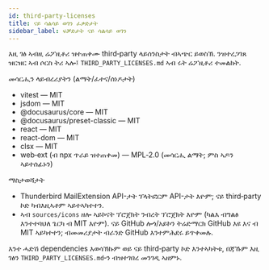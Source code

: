 ```yaml
---
id: third-party-licenses
title: ናይ ሳልሳይ ወገን ፈቃድታት
sidebar_label: ፍቓድታት ናይ ሳልሳይ ወገን
---
```


እዚ ገፅ ኣብዚ ሬፖዚቶሪ ዝተጠቀሙ third‑party ላይሰንስታት ብኣጭር ይወስኽ. ንዝተረጋገጸ ዝርዝር ኣብ ሶርስ ትሪ ኣሎ፤ `THIRD_PARTY_LICENSES.md` ኣብ ሩት ሬፖዚቶሪ ተመልከት.

መሳርሒን ላይብረሪያትን (ልማት/ፈተና/ሰነዶታት)

- vitest — MIT
- jsdom — MIT
- @docusaurus/core — MIT
- @docusaurus/preset-classic — MIT
- react — MIT
- react-dom — MIT
- clsx — MIT
- web‑ext (ብ npx ጥራይ ዝተጠቀመ) — MPL‑2.0 (መሳርሒ ልማት; ምስ ኣዶን ኣይተሰፊኑን)

ማስታወሻታት

- Thunderbird MailExtension API-ታት ፕላትፎርም API-ታት እዮም; ናይ third‑party ኮድ ካብእዚኣቶም ኣይተኣካተተን.
- ኣብ `sources/icons` ዘሎ ኣይኮናት ፕሮጀክት ንብረት ፕሮጀክት እዮም (ካልእ ብግልፅ እንተተባህለ ጌርካ ብ MIT እዮም). ናይ GitHub ሎጎ/አይኮን ትሬድማርክ GitHub እዩ እና ብ MIT ኣይካተተን; ብመመሪያታት ብራንድ GitHub እንተምሕደሩ ይጥቀመሉ.

እንተ ሓድሽ dependencies እወሳኽኩም ወይ ናይ third‑party ኮድ እንተኣካትቱ, በጃኹም እዚ ገፅን `THIRD_PARTY_LICENSES.md`‑ን ብዝተገበረ መንገዲ ኣዘምኑ.
